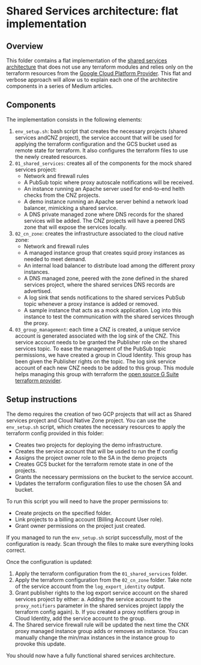 # Shared Services architecture: flat implementation

## Overview

This folder comtains a flat implementation of the [shared services architecture](../README.md) that does not use any terraform modules and relies only on the terraform resources from the [Google Cloud Platform Provider](https://www.terraform.io/docs/providers/google/index.html). This flat and verbose approach will allow us to explain each one of the architectire components in a series of Medium articles.

## Components

The implementation consists in the following elements:

1. `env_setup.sh`: bash script that creates the necessary projects (shared services andCNZ project), the service account that will be used for applying the terraform configuration and the GCS bucket used as remote state for terraform. It also configures the terraform files to use the newly created resources.
2. `01_shared_services`: creates all of the components for the mock shared services project:
    * Network and firewall rules
    * A PubSub topic where proxy autoscale notifications will be received.
    * An instance running an Apache server used for end-to-end helth checks from the CNZ projects.
    * A demo instance running an Apache server behind a network load balancer, mimicking a shared service.
    * A DNS private managed zone where DNS records for the shared services will be added. The CNZ projects will have a peered DNS zone that will expose the services locally.
3. `02_cn_zone`: creates the infrastructure associated to the cloud native zone:
    * Network and firewall rules
    * A managed instance group that creates squid proxy instances as needed to meet demand.
    * An internal load balancer to distribute load among the different proxy instances.
    * A DNS managed zone, peered with the zone defined in the shared services project, where the shared services DNS records are advertised.
    * A log sink that sends notifications to the shared services PubSub topic whenever a proxy instance is added or removed.
    * A sample instance that acts as a mock application. Log into this instance to test the communication with the shared services through the proxy.
3. `03_group_management`: each time a CNZ is created, a unique service account is generated associated with the log sink of the CNZ. This service account needs to be granted the Publisher role on the shared services topic. To ease the management of the PubSub topic permissions, we have created a group in Cloud Identity. This group has been given the Publisher rights on the topic. The log sink service account of each new CNZ needs to be added to this group. This module helps managing this group with terraform the [open source G Suite terraform provider](https://github.com/DeviaVir/terraform-provider-gsuite).

## Setup instructions

The demo requires the creation of two GCP projects that will act as Shared services project and Cloud Native Zone project. You can use the `env_setup.sh` script, which  creates the necessary resources to apply the terraform config provided in this folder:

* Creates two projects for deploying the demo infrastructure.
* Creates the service account that will be usded to run the tf config
* Assigns the project owner role to the SA in the demo projects
* Creates GCS bucket for the terraform remote state in one of the projects.
* Grants the necessary permissions on the bucket to the service account.
* Updates the terraform configuration files to use the chosen SA and bucket.

To run this script you will need to have the proper permissions to:

*  Create projects on the specified folder.
*  Link projects to a billing account (Billing Account User role).
*  Grant owner permissions on the project just created.

If you managed to run the `env_setup.sh` script successfully, most of the configuration is ready.  Scan through the files to make sure everything looks correct.

Once the configuration is updated:

1. Apply the terraform configuration from the `01_shared_services` folder.
2. Apply the terraform configuration from the `02_cn_zone` folder. Take note of the service account from the `log_export_identity` output.
3. Grant publisher rights to the log export service account on the shared services project by either:
  a. Adding the service account to the `proxy_notifiers` parameter in the shared services project (apply the terraform config again).
  b. If you created a proxy notifiers group in Cloud Identity, add the service account to the group.
4. The Shared service firewall rule will be updated the next time the CNX proxy managed instance group adds or removes an instance. You can manually change the min/max instances in the instance group to provoke this update.

You should now have a fully functional shared services architecture.
